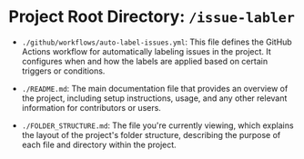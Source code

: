 # Project Root Directory: `/issue-labler`

- `./github/workflows/auto-label-issues.yml`: 
  This file defines the GitHub Actions workflow for automatically labeling issues in the project. It configures when and how the labels are applied based on certain triggers or conditions.

- `./README.md`: 
  The main documentation file that provides an overview of the project, including setup instructions, usage, and any other relevant information for contributors or users.

- `./FOLDER_STRUCTURE.md`: 
  The file you're currently viewing, which explains the layout of the project's folder structure, describing the purpose of each file and directory within the project.
